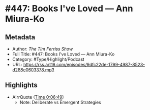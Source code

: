 # \#447: Books I've Loved — Ann Miura-Ko

## Metadata

* Author: *The Tim Ferriss Show*
* Full Title: #447: Books I've Loved — Ann Miura-Ko
* Category: #Type/Highlight/Podcast
* URL: https://rss.art19.com/episodes/9dfc22de-1799-4987-8523-d288e0603378.mp3

## Highlights

* AirrQuote ([Time 0:06:49](https://www.airr.io/quote/5f372471a7c7e03c3099a882))
  * Note: Deliberate vs Emergent Strategies
